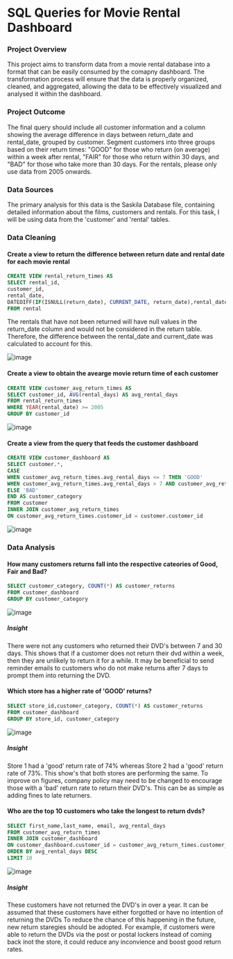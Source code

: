 # SQL Queries for Movie Rental Dashboard

### Project Overview

This project aims to transform data from a movie rental database into a format that can be easily consumed by the comapny dashboard.
The transformation process will ensure that the data is properly organized, cleaned, and aggregated, allowing the data to be effectively visualized and analysed it within the dashboard.

### Project Outcome

The final query should include all customer information and a column showing the average difference in days between return_date and rental_date, grouped by customer. 
Segment customers into three groups based on their return times: "GOOD" for those who return (on average) within a week after rental, "FAIR" for those who return within 30 days, and "BAD" for those who take more than 30 days. For the rentals, please only use data from 2005 onwards.


### Data Sources
The primary analysis for this data is the Saskila Database file, containing detailed information about the films, customers and rentals.
For this task, I will be using data from the 'customer' and 'rental' tables.


### Data Cleaning

#### Create a view to return the difference between return date and rental date for each movie rental

```sql
CREATE VIEW rental_return_times AS
SELECT rental_id,
customer_id,
rental_date,
DATEDIFF(IF(ISNULL(return_date), CURRENT_DATE, return_date),rental_date) AS rental_days
FROM rental
```

The rentals that have not been returned will have null values in the return_date column and would not be considered in the return table. 
Therefore, the difference between the rental_date and current_date was calculated to account for this.

![image](https://github.com/dylanjohn97/SQL_Prep_for_Dashboard/assets/165499782/ddf902d6-cd2c-4831-afec-31db6a9bc8cf)

#### Create a view to obtain the avearge movie return time of each customer

```sql
CREATE VIEW customer_avg_return_times AS
SELECT customer_id, AVG(rental_days) AS avg_rental_days
FROM rental_return_times
WHERE YEAR(rental_date) >= 2005
GROUP BY customer_id
```

![image](https://github.com/dylanjohn97/SQL_Prep_for_Dashboard/assets/165499782/58fcd090-4cc3-4204-914d-05f3f6375533)

#### Create a view from the query that feeds the customer dashboard

```sql
CREATE VIEW customer_dashboard AS
SELECT customer.*, 
CASE
WHEN customer_avg_return_times.avg_rental_days <= 7 THEN 'GOOD' 
WHEN customer_avg_return_times.avg_rental_days > 7 AND customer_avg_return_times.avg_rental_days <= 30 THEN 'FAIR'
ELSE 'BAD'
END AS customer_category
FROM customer
INNER JOIN customer_avg_return_times
ON customer_avg_return_times.customer_id = customer.customer_id
```

![image](https://github.com/dylanjohn97/SQL_Prep_for_Dashboard/assets/165499782/096ed5bd-7f0d-4125-b39f-c58aa2829f49)


### Data Analysis 

#### How many customers returns fall into the respective cateories of Good, Fair and Bad?

```sql
SELECT customer_category, COUNT(*) AS customer_returns
FROM customer_dashboard
GROUP BY customer_category
```

![image](https://github.com/dylanjohn97/SQL_Prep_for_Dashboard/assets/165499782/fda840aa-3a5a-4a92-80c2-a0b5416bf657)

##### Insight

There were not any customers who returned their DVD's between 7 and 30 days. 
This shows that if a customer does not return their dvd within a week, then they are unlikely to return it for a while.
It may be beneficial to send reminder emails to customers who do not make returns after 7 days to prompt them into returning the DVD.

#### Which store has a higher rate of 'GOOD' returns?

```SQL
SELECT store_id,customer_category, COUNT(*) AS customer_returns
FROM customer_dashboard
GROUP BY store_id, customer_category
```


![image](https://github.com/dylanjohn97/SQL_Prep_for_Dashboard/assets/165499782/25a4797a-dbaf-4e9c-a864-91a621b0e650)

##### Insight

Store 1 had a 'good' return rate of 74% whereas Store 2 had a 'good' return rate of 73%. This show's that both stores are performing the same. 
To improve on figures, company policy may need to be changed to encourage those with a 'bad' return rate to return their DVD's. 
This can be as simple as adding fines to late returners. 


#### Who are the top 10 customers who take the longest to return dvds? 

```SQL
SELECT first_name,last_name, email, avg_rental_days
FROM customer_avg_return_times
INNER JOIN customer_dashboard
ON customer_dashboard.customer_id = customer_avg_return_times.customer_id
ORDER BY avg_rental_days DESC
LIMIT 10
```

![image](https://github.com/dylanjohn97/SQL_Prep_for_Dashboard/assets/165499782/bed8b7a3-b788-45f9-97bc-ca510a76e84e)

##### Insight

These customers have not returned the DVD's in over a year. It can be assumed that these customers have either forgotted or have no intention of returning the DVDs
To reduce the chance of this happening in the future, new return staregies should be adopted. 
For example, if customers were able to return the DVDs via the post or postal lockers instead of coming back inot the store, it could reduce any inconvience and boost good return rates. 















